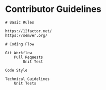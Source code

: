 # Contributor Guidelines
    # Basic Rules

    https://12factor.net/
    https://semver.org/

    # Coding Flow
	
    Git Workflow
		Pull Requests
			Unit Test

	Code Style

	Technical Guidelines
		Unit Tests